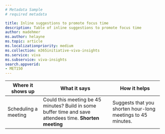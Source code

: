 ```yaml
---
# Metadata Sample
# required metadata

title: Inline suggestions to promote focus time
description: Table of inline suggestions to promote focus time  
author: madehmer
ms.author: helayne
ms.topic: article
ms.localizationpriority: medium 
ms.collection: m365initiative-viva-insights 
ms.service: viva 
ms.subservice: viva-insights 
search.appverid: 
- MET150 
---
```


| Where it shows up  | What it says | How it helps |
|------|-------|---------|
|Scheduling a meeting | Could this meeting be 45 minutes? Build in some buffer time and save attendees time. **Shorten meeting** |Suggests that you shorten hour-long meetings to 45 minutes. |
